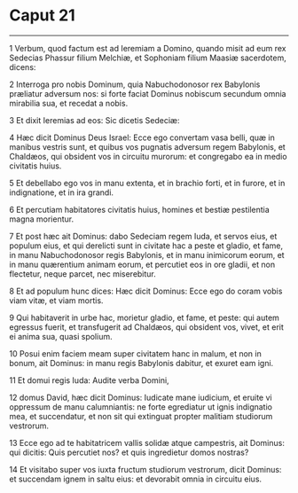 # Caput 21

***

1 Verbum, quod factum est ad Ieremiam a Domino, quando misit ad eum rex Sedecias Phassur filium Melchiæ, et Sophoniam filium Maasiæ sacerdotem, dicens:

2 Interroga pro nobis Dominum, quia Nabuchodonosor rex Babylonis præliatur adversum nos: si forte faciat Dominus nobiscum secundum omnia mirabilia sua, et recedat a nobis.

3 Et dixit Ieremias ad eos: Sic dicetis Sedeciæ:

4 Hæc dicit Dominus Deus Israel: Ecce ego convertam vasa belli, quæ in manibus vestris sunt, et quibus vos pugnatis adversum regem Babylonis, et Chaldæos, qui obsident vos in circuitu murorum: et congregabo ea in medio civitatis huius.

5 Et debellabo ego vos in manu extenta, et in brachio forti, et in furore, et in indignatione, et in ira grandi.

6 Et percutiam habitatores civitatis huius, homines et bestiæ pestilentia magna morientur.

7 Et post hæc ait Dominus: dabo Sedeciam regem Iuda, et servos eius, et populum eius, et qui derelicti sunt in civitate hac a peste et gladio, et fame, in manu Nabuchodonosor regis Babylonis, et in manu inimicorum eorum, et in manu quærentium animam eorum, et percutiet eos in ore gladii, et non flectetur, neque parcet, nec miserebitur.

8 Et ad populum hunc dices: Hæc dicit Dominus: Ecce ego do coram vobis viam vitæ, et viam mortis.

9 Qui habitaverit in urbe hac, morietur gladio, et fame, et peste: qui autem egressus fuerit, et transfugerit ad Chaldæos, qui obsident vos, vivet, et erit ei anima sua, quasi spolium.

10 Posui enim faciem meam super civitatem hanc in malum, et non in bonum, ait Dominus: in manu regis Babylonis dabitur, et exuret eam igni.

11 Et domui regis Iuda: Audite verba Domini,

12 domus David, hæc dicit Dominus: Iudicate mane iudicium, et eruite vi oppressum de manu calumniantis: ne forte egrediatur ut ignis indignatio mea, et succendatur, et non sit qui extinguat propter malitiam studiorum vestrorum.

13 Ecce ego ad te habitatricem vallis solidæ atque campestris, ait Dominus: qui dicitis: Quis percutiet nos? et quis ingredietur domos nostras?

14 Et visitabo super vos iuxta fructum studiorum vestrorum, dicit Dominus: et succendam ignem in saltu eius: et devorabit omnia in circuitu eius.


